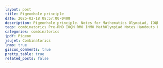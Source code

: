```yaml
---
layout: post
title: Pigeonhole principle
date: 2025-02-18 08:57:00-0400
description: Pigeonhole principle. Notes for Mathematics Olympiad, IOQM, RMO, INMO. Problem set, Solutions, Questions, Answers, Hints, Walkthroughs, Discussions, Solutions in pdf.
tags: combinatorics Pre-RMO IOQM RMO INMO MathOlympiad Notes Handouts LectureNotes
categories: combinatorics
jpdf: Pigeon
jsujet: Combinatorics
lnmo: true
giscus_comments: true
pretty_table: true
related_posts: false
---
```

